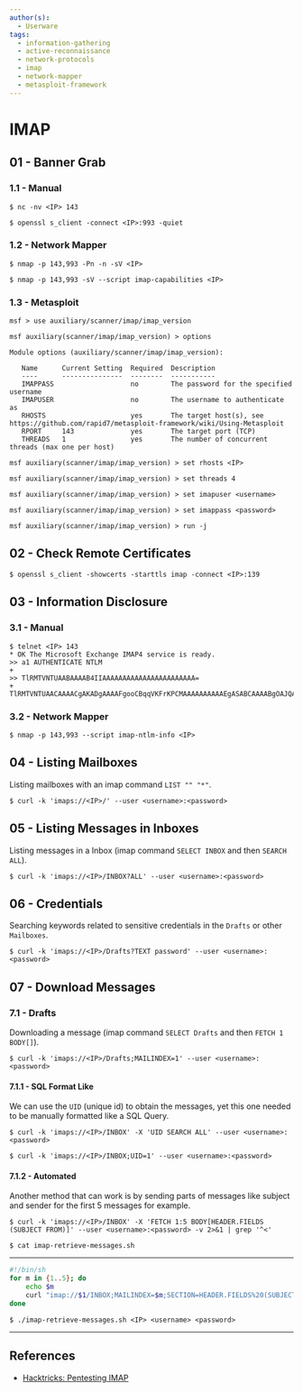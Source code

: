 ```yaml
---
author(s):
  - Userware
tags:
  - information-gathering
  - active-reconnaissance
  - network-protocols
  - imap
  - network-mapper
  - metasploit-framework
---
```

# IMAP

## 01 - Banner Grab

### 1.1 - Manual

```
$ nc -nv <IP> 143

$ openssl s_client -connect <IP>:993 -quiet
```

### 1.2 - Network Mapper

```
$ nmap -p 143,993 -Pn -n -sV <IP>

$ nmap -p 143,993 -sV --script imap-capabilities <IP>
```

### 1.3 - Metasploit

```
msf > use auxiliary/scanner/imap/imap_version

msf auxiliary(scanner/imap/imap_version) > options

Module options (auxiliary/scanner/imap/imap_version):

   Name      Current Setting  Required  Description
   ----      ---------------  --------  -----------
   IMAPPASS                   no        The password for the specified username
   IMAPUSER                   no        The username to authenticate as
   RHOSTS                     yes       The target host(s), see https://github.com/rapid7/metasploit-framework/wiki/Using-Metasploit
   RPORT     143              yes       The target port (TCP)
   THREADS   1                yes       The number of concurrent threads (max one per host)

msf auxiliary(scanner/imap/imap_version) > set rhosts <IP>

msf auxiliary(scanner/imap/imap_version) > set threads 4

msf auxiliary(scanner/imap/imap_version) > set imapuser <username>

msf auxiliary(scanner/imap/imap_version) > set imappass <password>

msf auxiliary(scanner/imap/imap_version) > run -j
```

## 02 - Check Remote Certificates

```
$ openssl s_client -showcerts -starttls imap -connect <IP>:139
```

## 03 - Information Disclosure

### 3.1 - Manual

```
$ telnet <IP> 143
* OK The Microsoft Exchange IMAP4 service is ready.
>> a1 AUTHENTICATE NTLM
+
>> TlRMTVNTUAABAAAAB4IIAAAAAAAAAAAAAAAAAAAAAAA=
+ TlRMTVNTUAACAAAACgAKADgAAAAFgooCBqqVKFrKPCMAAAAAAAAAAEgASABCAAAABgOAJQAAAA9JAEkAUwAwADEAAgAKAEkASQBTADAAMQABAAoASQBJAFMAMAAxAAQACgBJAEkAUwAwADEAAwAKAEkASQBTADAAMQAHAAgAHwMI0VPy1QEAAAAA
```

### 3.2 - Network Mapper

```
$ nmap -p 143,993 --script imap-ntlm-info <IP>
```

## 04 - Listing Mailboxes

Listing mailboxes with an imap command `LIST "" "*"`.

```
$ curl -k 'imaps://<IP>/' --user <username>:<password>
```

## 05 - Listing Messages in Inboxes

Listing messages in a Inbox (imap command `SELECT INBOX` and then `SEARCH ALL`).

```
$ curl -k 'imaps://<IP>/INBOX?ALL' --user <username>:<password>
```

## 06 - Credentials

Searching keywords related to sensitive credentials in the `Drafts` or other `Mailboxes`.

```
$ curl -k 'imaps://<IP>/Drafts?TEXT password' --user <username>:<password>
```

## 07 - Download Messages

### 7.1 - Drafts

Downloading a message (imap command `SELECT Drafts` and then `FETCH 1 BODY[]`).

```
$ curl -k 'imaps://<IP>/Drafts;MAILINDEX=1' --user <username>:<password>
```

#### 7.1.1 - SQL Format Like

We can use the `UID` (unique id) to obtain the messages, yet this one needed to be manually formatted like a SQL Query.

```
$ curl -k 'imaps://<IP>/INBOX' -X 'UID SEARCH ALL' --user <username>:<password>

$ curl -k 'imaps://<IP>/INBOX;UID=1' --user <username>:<password>
```

#### 7.1.2 -  Automated

Another method that can work is by sending parts of messages like subject and sender for the first 5 messages for example.

```
$ curl -k 'imaps://<IP>/INBOX' -X 'FETCH 1:5 BODY[HEADER.FIELDS (SUBJECT FROM)]' --user <username>:<password> -v 2>&1 | grep '^<'
```

`$ cat imap-retrieve-messages.sh`

---

```bash
#!/bin/sh  
for m in {1..5}; do  
    echo $m  
    curl "imap://$1/INBOX;MAILINDEX=$m;SECTION=HEADER.FIELDS%20(SUBJECT%20FROM)" --user $2:$3  
done
```

`$ ./imap-retrieve-messages.sh <IP> <username> <password>`

---
## References

- [Hacktricks: Pentesting IMAP](https://book.hacktricks.xyz/pentesting/pentesting-imap)